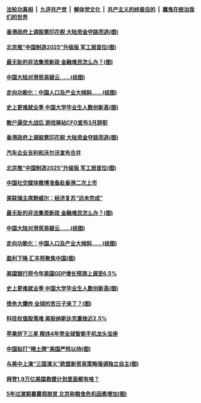 ####  [法轮功真相](../../../../basic/blob/master/README.md?t=02250231) &nbsp;|&nbsp; [九评共产党](../../../../9ping.md/blob/master/README.md?t=02250231) &nbsp;|&nbsp; [解体党文化](../../../../jtdwh.md/blob/master/README.md?t=02250231)  &nbsp;|&nbsp; [共产主义的终极目的](../../../../gczydzjmd.md/blob/master/README.md?t=02250231) &nbsp;|&nbsp; [魔鬼在统治我们的世界](../../../../mgztzwmdsj.md/blob/master/README.md?t=02250231) 

#### [香港政府上调股票印花税 大陆资金夺路而逃(图)](../pages/p5/963612.md?t=02250231) 

#### [北京推“中国制造2025”升级版 军工居首位(图)](../pages/p5/963601.md?t=02250231) 

#### [最无耻的非法集资新政 金融难民怎么办？(图)](../pages/p5/963559.md?t=02250231) 

#### [中国大陆对港贸易疑云……(组图)](../pages/p5/963547.md?t=02250231) 

#### [走向功能化：中国人口及产业大倾斜……(组图)](../pages/p5/963551.md?t=02250231) 

#### [史上更难就业季 中国大学毕业生人数创新高(图)](../pages/p5/963502.md?t=02250231) 

#### [散户逼空大战后 游戏驿站CFO宣布3月辞职](../pages/p5/963620.md?t=02250231) 

#### [香港政府上调股票印花税 大陆资金夺路而逃(图)](../pages/p5/963612.md?t=02250231) 

#### [汽车企业吉利和沃尔沃宣布合并](../pages/p5/963602.md?t=02250231) 

#### [北京推“中国制造2025”升级版 军工居首位(图)](../pages/p5/963601.md?t=02250231) 

#### [中国社交媒体微博准备赴香港二次上市](../pages/p5/963597.md?t=02250231) 

#### [美联储主席鲍威尔：经济复苏“远未完成”](../pages/p5/963596.md?t=02250231) 

#### [最无耻的非法集资新政 金融难民怎么办？(图)](../pages/p5/963559.md?t=02250231) 

#### [中国大陆对港贸易疑云……(组图)](../pages/p5/963547.md?t=02250231) 

#### [走向功能化：中国人口及产业大倾斜……(组图)](../pages/p5/963551.md?t=02250231) 


#### [盈利下降 汇丰将聚焦中国(图)](../pages/p5/963521.md?t=02250231) 

#### [美国银行将今年美国GDP增长预测上调至6.5%](../pages/p5/963516.md?t=02250231) 

#### [史上更难就业季 中国大学毕业生人数创新高(图)](../pages/p5/963502.md?t=02250231) 

#### [债务大爆炸 全球的苦日子来了？(图)](../pages/p5/963413.md?t=02250231) 

#### [科技权值股落难 美股纳斯达克重挫近2.5%](../pages/p5/963436.md?t=02250231) 

#### [苹果挤下三星 睽违4年登全球智能手机龙头宝座](../pages/p5/963434.md?t=02250231) 

#### [中国拟打“稀土牌”美国严阵以待(图)](../pages/p5/963430.md?t=02250231) 

#### [与美中上演“三国演义”欧盟新贸易策略强调独立自主(图)](../pages/p5/963427.md?t=02250231) 

#### [拜登1.9万亿美国救援计划里面都有啥？](../pages/p5/963426.md?t=02250231) 

#### [5年过渡期暴露假脱贫 北京称粮食危机因素增加(图)](../pages/p5/963424.md?t=02250231) 

